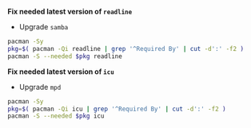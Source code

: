 **Fix needed latest version of `readline`**
- Upgrade `samba`
```sh
pacman -Sy
pkg=$( pacman -Qi readline | grep '^Required By' | cut -d':' -f2 )
pacman -S --needed $pkg readline
```

**Fix needed latest version of `icu`**
- Upgrade `mpd`
```sh
pacman -Sy
pkg=$( pacman -Qi icu | grep '^Required By' | cut -d':' -f2 )
pacman -S --needed $pkg icu
```
